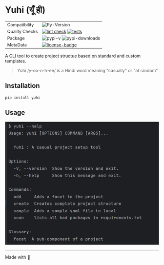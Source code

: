 # Yuhi (यूँ ही)

|                |                                                              |
|----------------|--------------------------------------------------------------|
| Compatibility  | ![Py-Version]                                                |
| Quality Checks | [![lint check][precommit-badge]]() [![tests][tests-badge]]() |
| Package        | ![pypi-v] ![pypi-downloads]                                  |
| MetaData       | [![license-badge]][license]                                  |                                                                                                                                                                                           

A CLI tool to create project structue based on standard and custom templates.
> Yuhi /y-oo-n-h-ee/ is a Hindi word meaning "casually" or "at random"

## Installation

```
pip install yuhi
```

## Usage

![help_txt](extras/help_txt.png)


---
Made with 💚

[precommit-badge]: https://github.com/rsb-23/yuhi/actions/workflows/pre-commit.yml/badge.svg
[tests-badge]: https://github.com/rsb-23/yuhi/actions/workflows/test.yml/badge.svg
[license]: https://github.com/rsb-23/yuhi/blob/main/LICENSE
[license-badge]: https://img.shields.io/badge/License-MIT-blue.svg
[pypi-downloads]: https://img.shields.io/pypi/dm/yuhi?label=Downloads
[pypi-v]: https://img.shields.io/pypi/v/yuhi?label=latest
[py-version]: https://img.shields.io/pypi/pyversions/yuhi
